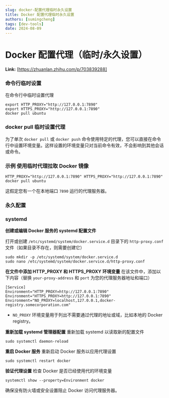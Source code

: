 ```yaml
---
slug: docker-配置代理临时永久设置
title: Docker 配置代理临时永久设置
authors: [sumingcheng]
tags: [dev-tools]
date: 2024-08-09
---
```


# Docker 配置代理（临时/永久设置）



 **Link:** [https://zhuanlan.zhihu.com/p/703839288]

### 命令行临时设置  

在命令行中临时设置代理

```
export HTTP_PROXY="http://127.0.0.1:7890"
export HTTPS_PROXY="http://127.0.0.1:7890"
docker pull ubuntu
```
### docker pull 临时设置代理  

为了单次 `docker pull` 或 `docker push` 命令使用特定的代理，您可以直接在命令行中设置环境变量。这样设置的环境变量只对当前命令有效，不会影响到其他会话或命令。

### 示例 使用临时代理拉取 Docker 镜像  
```
HTTP_PROXY="http://127.0.0.1:7890" HTTPS_PROXY="http://127.0.0.1:7890" docker pull ubuntu
```

这假定您有一个在本地端口 `7890` 运行的代理服务器。

### 永久配置  
### systemd  

**创建或编辑 Docker 服务的 systemd 配置文件**

打开或创建 `/etc/systemd/system/docker.service.d` 目录下的 `http-proxy.conf` 文件（如果目录不存在，则需要创建它）

```
sudo mkdir -p /etc/systemd/system/docker.service.d
sudo nano /etc/systemd/system/docker.service.d/http-proxy.conf
```

**在文件中添加 HTTP\_PROXY 和 HTTPS\_PROXY 环境变量** 在该文件中，添加以下内容（替换 `your-proxy-address` 和 `port` 为您的代理服务器地址和端口）

```
[Service]
Environment="HTTP_PROXY=http://127.0.0.1:7890"
Environment="HTTPS_PROXY=http://127.0.0.1:7890"
Environment="NO_PROXY=localhost,127.0.0.1,docker-registry.somecorporation.com"
```

* `NO_PROXY` 环境变量用于列出不需要通过代理的地址或域，比如本地的 Docker registry。

**重新加载 systemd 管理器配置** 重新加载 systemd 以读取新的配置文件

```
sudo systemctl daemon-reload
```

**重启 Docker 服务** 重新启动 Docker 服务以应用代理设置

```
sudo systemctl restart docker
```

**验证代理设置** 检查 Docker 是否已经使用代的环境变量

```
systemctl show --property=Environment docker
```

确保没有防火墙或安全设置阻止 Docker 访问代理服务器。